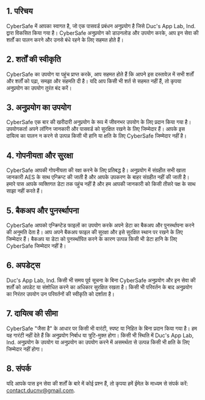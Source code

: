 ## **1\. परिचय**

CyberSafe में आपका स्वागत है, जो एक पासवर्ड प्रबंधन अनुप्रयोग है जिसे Duc's App Lab, Ind. द्वारा विकसित किया गया है। CyberSafe अनुप्रयोग को डाउनलोड और उपयोग करके, आप इन सेवा की शर्तों का पालन करने और उनसे बंधे रहने के लिए सहमत होते हैं।

## **2\. शर्तों की स्वीकृति**

CyberSafe का उपयोग या पहुंच प्राप्त करके, आप सहमत होते हैं कि आपने इस दस्तावेज़ में सभी शर्तों और शर्तों को पढ़ा, समझा और सहमति दी है। यदि आप किसी भी शर्त से सहमत नहीं हैं, तो कृपया अनुप्रयोग का उपयोग तुरंत बंद करें।

## **3\. अनुप्रयोग का उपयोग**

CyberSafe एक बार की खरीदारी अनुप्रयोग के रूप में जीवनभर उपयोग के लिए प्रदान किया गया है। उपयोगकर्ता अपने लॉगिन जानकारी और पासवर्ड को सुरक्षित रखने के लिए जिम्मेदार हैं। आपके इस दायित्व का पालन न करने से उत्पन्न किसी भी हानि या क्षति के लिए CyberSafe जिम्मेदार नहीं है।

## **4\. गोपनीयता और सुरक्षा**

CyberSafe आपकी गोपनीयता की रक्षा करने के लिए प्रतिबद्ध है। अनुप्रयोग में संग्रहीत सभी खाता जानकारी AES के साथ एन्क्रिप्ट की जाती है और आपके उपकरण के बाहर संग्रहीत नहीं की जाती है। हमारे पास आपके व्यक्तिगत डेटा तक पहुंच नहीं है और हम आपकी जानकारी को किसी तीसरे पक्ष के साथ साझा नहीं करते हैं।

## **5\. बैकअप और पुनर्स्थापना**

CyberSafe आपको एन्क्रिप्टेड फाइलों का उपयोग करके अपने डेटा का बैकअप और पुनर्स्थापना करने की अनुमति देता है। आप अपने बैकअप फाइल की सुरक्षा और इसे सुरक्षित स्थान पर रखने के लिए जिम्मेदार हैं। बैकअप या डेटा को पुनर्स्थापित करने के कारण उत्पन्न किसी भी डेटा हानि के लिए CyberSafe जिम्मेदार नहीं है।

## **6\. अपडेट्स**

Duc's App Lab, Ind. किसी भी समय पूर्व सूचना के बिना CyberSafe अनुप्रयोग और इन सेवा की शर्तों को अपडेट या संशोधित करने का अधिकार सुरक्षित रखता है। किसी भी परिवर्तन के बाद अनुप्रयोग का निरंतर उपयोग उन परिवर्तनों की स्वीकृति को दर्शाता है।

## **7\. दायित्व की सीमा**

CyberSafe "जैसा है" के आधार पर किसी भी वारंटी, स्पष्ट या निहित के बिना प्रदान किया गया है। हम यह गारंटी नहीं देते हैं कि अनुप्रयोग निर्बाध या त्रुटि-मुक्त होगा। किसी भी स्थिति में Duc's App Lab, Ind. अनुप्रयोग के उपयोग या अनुप्रयोग का उपयोग करने में असमर्थता से उत्पन्न किसी भी क्षति के लिए जिम्मेदार नहीं होगा।

## **8\. संपर्क**

यदि आपके पास इन सेवा की शर्तों के बारे में कोई प्रश्न हैं, तो कृपया हमें ईमेल के माध्यम से संपर्क करें: <contact.ducnv@gmail.com>.

